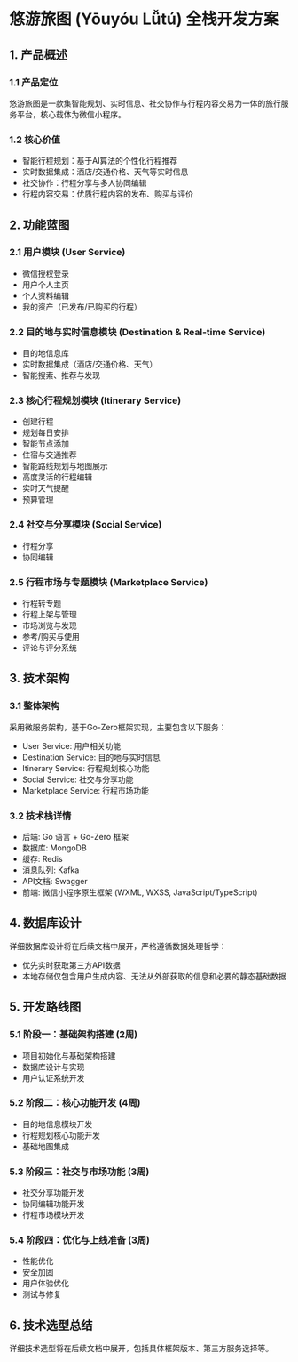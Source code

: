 # 悠游旅图 (Yōuyóu Lǚtú) 全栈开发方案

## 1. 产品概述

### 1.1 产品定位
悠游旅图是一款集智能规划、实时信息、社交协作与行程内容交易为一体的旅行服务平台，核心载体为微信小程序。

### 1.2 核心价值
- 智能行程规划：基于AI算法的个性化行程推荐
- 实时数据集成：酒店/交通价格、天气等实时信息
- 社交协作：行程分享与多人协同编辑
- 行程内容交易：优质行程内容的发布、购买与评价

## 2. 功能蓝图

### 2.1 用户模块 (User Service)
- 微信授权登录
- 用户个人主页
- 个人资料编辑
- 我的资产（已发布/已购买的行程）

### 2.2 目的地与实时信息模块 (Destination & Real-time Service)
- 目的地信息库
- 实时数据集成（酒店/交通价格、天气）
- 智能搜索、推荐与发现

### 2.3 核心行程规划模块 (Itinerary Service)
- 创建行程
- 规划每日安排
- 智能节点添加
- 住宿与交通推荐
- 智能路线规划与地图展示
- 高度灵活的行程编辑
- 实时天气提醒
- 预算管理

### 2.4 社交与分享模块 (Social Service)
- 行程分享
- 协同编辑

### 2.5 行程市场与专题模块 (Marketplace Service)
- 行程转专题
- 行程上架与管理
- 市场浏览与发现
- 参考/购买与使用
- 评论与评分系统

## 3. 技术架构

### 3.1 整体架构
采用微服务架构，基于Go-Zero框架实现，主要包含以下服务：
- User Service: 用户相关功能
- Destination Service: 目的地与实时信息
- Itinerary Service: 行程规划核心功能
- Social Service: 社交与分享功能
- Marketplace Service: 行程市场功能

### 3.2 技术栈详情
- 后端: Go 语言 + Go-Zero 框架
- 数据库: MongoDB
- 缓存: Redis
- 消息队列: Kafka
- API文档: Swagger
- 前端: 微信小程序原生框架 (WXML, WXSS, JavaScript/TypeScript)

## 4. 数据库设计

详细数据库设计将在后续文档中展开，严格遵循数据处理哲学：
- 优先实时获取第三方API数据
- 本地存储仅包含用户生成内容、无法从外部获取的信息和必要的静态基础数据

## 5. 开发路线图

### 5.1 阶段一：基础架构搭建 (2周)
- 项目初始化与基础架构搭建
- 数据库设计与实现
- 用户认证系统开发

### 5.2 阶段二：核心功能开发 (4周)
- 目的地信息模块开发
- 行程规划核心功能开发
- 基础地图集成

### 5.3 阶段三：社交与市场功能 (3周)
- 社交分享功能开发
- 协同编辑功能开发
- 行程市场模块开发

### 5.4 阶段四：优化与上线准备 (3周)
- 性能优化
- 安全加固
- 用户体验优化
- 测试与修复

## 6. 技术选型总结

详细技术选型将在后续文档中展开，包括具体框架版本、第三方服务选择等。